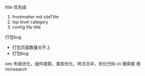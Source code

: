 title 优先级
1. frontmatter md siteTitle
2. top level category
3. config file title


打包bug
- 打包页面数量对不上
- 打包bug

seo 布局优化，组件提取，类型优化，样式合并，优化代码
cli
搜索框 用 minisearch